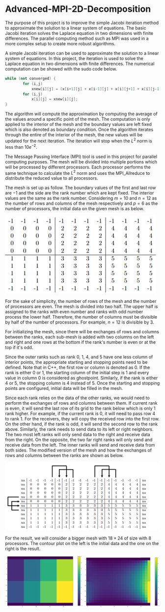 # Advanced-MPI-2D-Decomposition

The purpose of this project is to improve the simple Jacobi iteration method to approximate the solution to a linear system of equations. The basic Jacobi iteration solves the Laplace equation in two dimensions with finite differences. The parallel computing method such as MPI was used in a more complex setup to create more robust algorithms.

A simple Jacobi iteration can be used to approximate the solution to a linear system of equations. In this project, the iteration is used to solve the Laplace equation in two dimensions with finite differences. The numerical computation can be showed with the sudo code below.

```C++
while (not converged) {
        for (i,j)
            xnew[i][j] = (x[i+1][j] + x[i-1][j] + x[i][j+1] + x[i][j-1])/4;
        for (i,j)
            x[i][j] = xnew[i][j];
}
```

The algorithm will compute the approximation by computing the average of the values around a specific point of the mesh. The computation is only applied to the interior of the mesh and the boundary values are left fixed which is also denoted as boundary condition. Once the algorithm iterates through the entire of the interior of the mesh, the new values will be updated for the next iteration. The iteration will stop when the $L^2$ norm is less than $10e^{-2}$.

The Message Passing Interface (MPI) tool is used in this project for parallel computing purposes. The mesh will be divided into multiple portions which will be processed by different processors. Each processor performs the same technique to calculate the $L^2$ norm and uses the MPI\_Allreduce to distribute the reduced value to all processors.

The mesh is set up as follow. The boundary values of the first and last row are $-1$ and the side are the rank number which are kept fixed. The interior values are the same as the rank number. Considering $m = 10$ and $n = 12$ as the number of rows and columns of the mesh respectively and $p = 6$ as the number of processors, the initial data on the given mesh is as below.

![Init](pictures/Init_Data.png)

For the sake of simplicity, the number of rows of the mesh and the number of processors are even. The mesh is divided into two half. The upper half is assigned to the ranks with even number and ranks with odd number process the lower half. Therefore, the number of columns must be divisible by half of the number of processors. For example, $n = 12$ is divisible by $3$.

For initializing the mesh, since there will be exchanges of rows and columns between the ranks, each sub-mesh is added with two columns on the left and right and one rows at the bottom if the rank's number is even or at the top if it's odd.

Since the outer ranks such as rank 0, 1, 4, and 5 have one less column of interior points, the appropriate starting and stopping points need to be defined. Note that in C++, the first row or column is denoted as 0. If the rank is either 0 or 1, the starting column of the initial step is 1 and every value in column 0 is considered as ghostpoint. Similarly, if the rank is either 4 or 5, the stopping column is 4 instead of 5. Once the starting and stopping points are configured, initial data will be filled in the mesh.

Since each rank relies on the data of the other ranks, we would need to perform the exchanges of rows and columns between them. If current rank is even, it will send the last row of its grid to the rank below which is only 1 rank higher. For example, if the current rank is 0, it will need to pass row 4 to rank 1. For the receivers, they will copy the received row into the first row. On the other hand, if the rank is odd, it will send the second row to the rank above. Similarly, the rank needs to send data to its left or right neighbors. The two most left ranks will only send data to the right and receive data from the right. On the opposite, the two far right ranks will only send and receive data from the left. The inner ranks will send and receive data from both sides. The modified version of the mesh and how the exchanges of rows and columns between the ranks are shown as below.

![Send_Receive](pictures/Row_Col.png)

For the result, we will consider a bigger mesh with $18 \times 24$ of size with $8$ processors. The contour plot on the left is the initial data and the one on the right is the result.

![Result](pictures/Git_Result.png)
